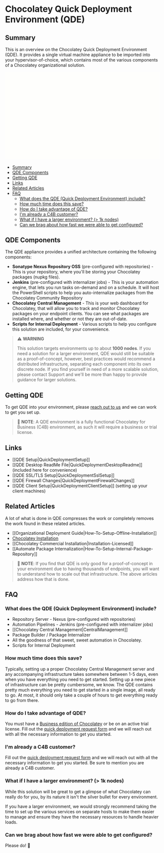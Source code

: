 # Chocolatey Quick Deployment Environment (QDE)

## Summary

This is an overview on the Chocolatey Quick Deployment Environment (QDE). It provides a single virtual machine appliance to be imported into your hypervisor-of-choice, which contains most of the various components of a Chocolatey organizational solution.

![QDE Architechture](images/quickdeploy/QDE-architecture.gif)

<!-- TOC depthFrom:2 -->

- [Summary](#summary)
- [QDE Components](#qde-components)
- [Getting QDE](#getting-qde)
- [Links](#links)
- [Related Articles](#related-articles)
- [FAQ](#faq)
  - [What does the QDE (Quick Deployment Environment) include?](#what-does-the-qde-quick-deployment-environment-include)
  - [How much time does this save?](#how-much-time-does-this-save)
  - [How do I take advantage of QDE?](#how-do-i-take-advantage-of-qde)
  - [I'm already a C4B customer?](#im-already-a-c4b-customer)
  - [What if I have a larger environment? (> 1k nodes)](#what-if-i-have-a-larger-environment--1k-nodes)
  - [Can we brag about how fast we were able to get configured?](#can-we-brag-about-how-fast-we-were-able-to-get-configured)

<!-- /TOC -->

## QDE Components

The QDE appliance provides a unified architecture containing the following components:

* **Sonatype Nexus Repository OSS** (pre-configured with repositories) - This is your repository, where you'll be storing your Chocolatey packages (nupkg files).
* **Jenkins** (pre-configured with internalizer jobs) - This is your automation engine, that lets you run tasks on-demand and on a schedule. It will host the PowerShell scripts to help you auto-internalize packages from the Chocolatey Community Repository
* **Chocolatey Central Management** - This is your web dashboard for Chocolatey, that will allow you to track and monitor Chocolatey packages on your endpoint clients. You can see what packages are installed where, and whether or not they are out-of-date.
* **Scripts for Internal Deployment** - Various scripts to help you configure this solution are included, for your convenience.

> :warning: **WARNING**
>
> This solution targets environments up to about **1000 nodes**.
> If you need a solution for a larger environment, QDE would still be suitable as a proof-of-concept, however, best practices would recommend a distributed infrastructure, separating each component into its own discrete node.
> If you find yourself in need of a more scalable solution, please contact Support and we'll be more than happy to provide guidance for larger solutions.

## Getting QDE

To get QDE into your environment, please [reach out to us](https://chocolatey.org/contact/quick-deployment) and we can work to get you set up.

> :memo: **NOTE**: A QDE environment is a fully functional Chocolatey for Business (C4B) environment, as such it will require a business or trial license.

## Links

* [[QDE Setup|QuickDeploymentSetup]]
* [[QDE Desktop ReadMe File|QuickDeploymentDesktopReadme]] (included here for convenience)
* [[QDE SSL/TLS Setup|QuickDeploymentSslSetup]]
* [[QDE Firewall Changes|QuickDeploymentFirewallChanges]]
* [[QDE Client Setup|QuickDeploymentClientSetup]] (setting up your client machines)

## Related Articles

A lot of what is done in QDE compresses the work or completely removes the work found in these related articles.

* [[Organizational Deployment Guide|How-To-Setup-Offline-Installation]]
* [Chocolatey Installation](https://chocolatey.org/install#organization)
* [[Chocolatey Commercial Installation|Installation-Licensed]]
* [[Automate Package Internalization|How-To-Setup-Internal-Package-Repository]]

> :memo: **NOTE**: If you find that QDE is only good for a proof-of-concept in your environment due to having thousands of endpoints, you will want to understand how to scale out that infrastructure. The above articles address how that is done.

## FAQ
### What does the QDE (Quick Deployment Environment) include?

* Repository Server - Nexus (pre-configured with repositories)
* Automation Pipelines - Jenkins (pre-configured with internalizer jobs)
* [[Chocolatey Central Management|CentralManagement]]
* Package Builder / Package Internalizer
* All the goodness of that sweet, sweet automation in Chocolatey.
* Scripts for Internal Deployment

### How much time does this save?
Typically, setting up a proper Chocolatey Central Management server and any accompanying infrastructure takes somewhere between 1-5 days, even when you have everything you need to get started. Setting up a new piece of infrastructure can be pretty cumbersome, we know. The QDE contains pretty much everything you need to get started in a single image, all ready to go. At most, it should only take a couple of hours to get everything ready to go from there.

### How do I take advantage of QDE?
You must have a [Business edition of Chocolatey](https://chocolatey.org/compare) or be on an active trial license. Fill out the [quick deployment request form](https://chocolatey.org/contact/quick-deployment) and we will reach out with all the necessary information to get you started.

### I'm already a C4B customer?
Fill out the [quick deployment request form](https://chocolatey.org/contact/quick-deployment) and we will reach out with all the necessary information to get you started. Be sure to mention you are already a C4B customer.

### What if I have a larger environment? (> 1k nodes)

While this solution will be great to get a glimpse of what Chocolatey can really do for you, by its nature it isn't the silver bullet for every environment.

If you have a larger environment, we would strongly recommend taking the time to set up the various services on separate hosts to make them easier to manage and ensure they have the necessary resources to handle heavier loads.

### Can we brag about how fast we were able to get configured?
Please do! :slightly_smiling_face:
